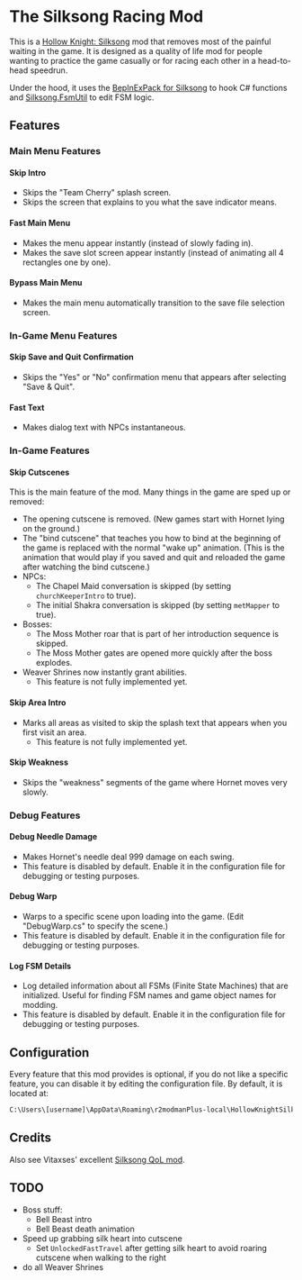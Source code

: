 # The Silksong Racing Mod

This is a [Hollow Knight: Silksong](https://hollowknightsilksong.com/) mod that removes most of the painful waiting in the game. It is designed as a quality of life mod for people wanting to practice the game casually or for racing each other in a head-to-head speedrun.

Under the hood, it uses the [BepInExPack for Silksong](https://thunderstore.io/c/hollow-knight-silksong/p/BepInEx/BepInExPack_Silksong/) to hook C# functions and [Silksong.FsmUtil](https://github.com/silksong-modding/Silksong.FsmUtil) to edit FSM logic.

## Features

### Main Menu Features

#### Skip Intro

- Skips the "Team Cherry" splash screen.
- Skips the screen that explains to you what the save indicator means.

#### Fast Main Menu

- Makes the menu appear instantly (instead of slowly fading in).
- Makes the save slot screen appear instantly (instead of animating all 4 rectangles one by one).

#### Bypass Main Menu

- Makes the main menu automatically transition to the save file selection screen.

### In-Game Menu Features

#### Skip Save and Quit Confirmation

- Skips the "Yes" or "No" confirmation menu that appears after selecting "Save & Quit".

#### Fast Text

- Makes dialog text with NPCs instantaneous.

### In-Game Features

#### Skip Cutscenes

This is the main feature of the mod. Many things in the game are sped up or removed:

- The opening cutscene is removed. (New games start with Hornet lying on the ground.)
- The "bind cutscene" that teaches you how to bind at the beginning of the game is replaced with the normal "wake up" animation. (This is the animation that would play if you saved and quit and reloaded the game after watching the bind cutscene.)
- NPCs:
  - The Chapel Maid conversation is skipped (by setting `churchKeeperIntro` to true).
  - The initial Shakra conversation is skipped (by setting `metMapper` to true).
- Bosses:
  - The Moss Mother roar that is part of her introduction sequence is skipped.
  - The Moss Mother gates are opened more quickly after the boss explodes.
- Weaver Shrines now instantly grant abilities.
  - This feature is not fully implemented yet.

#### Skip Area Intro

- Marks all areas as visited to skip the splash text that appears when you first visit an area.
  - This feature is not fully implemented yet.

#### Skip Weakness

- Skips the "weakness" segments of the game where Hornet moves very slowly.

### Debug Features

#### Debug Needle Damage

- Makes Hornet's needle deal 999 damage on each swing.
- This feature is disabled by default. Enable it in the configuration file for debugging or testing purposes.

#### Debug Warp

- Warps to a specific scene upon loading into the game. (Edit "DebugWarp.cs" to specify the scene.)
- This feature is disabled by default. Enable it in the configuration file for debugging or testing purposes.

#### Log FSM Details

- Log detailed information about all FSMs (Finite State Machines) that are initialized. Useful for finding FSM names and game object names for modding.
- This feature is disabled by default. Enable it in the configuration file for debugging or testing purposes.

## Configuration

Every feature that this mod provides is optional, if you do not like a specific feature, you can disable it by editing the configuration file. By default, it is located at:

```txt
C:\Users\[username]\AppData\Roaming\r2modmanPlus-local\HollowKnightSilksong\profiles\Default\BepInEx\config
```

## Credits

Also see Vitaxses' excellent [Silksong QoL mod](https://github.com/Vitaxses/Silksong.QoL).

## TODO

- Boss stuff:
  - Bell Beast intro
  - Bell Beast death animation
- Speed up grabbing silk heart into cutscene
  - Set `UnlockedFastTravel` after getting silk heart to avoid roaring cutscene when walking to the right
- do all Weaver Shrines

